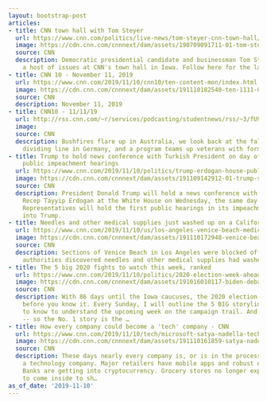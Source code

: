 ```yaml
---
layout: bootstrap-post
articles:
- title: CNN town hall with Tom Steyer
  url: https://www.cnn.com/politics/live-news/tom-steyer-cnn-town-hall/index.html
  image: https://cdn.cnn.com/cnnnext/dam/assets/190709091711-01-tom-steyer-file-01292018-super-tease.jpg
  source: CNN
  description: Democratic presidential candidate and businessman Tom Steyer will address
    a host of issues at CNN's town hall in Iowa. Follow here for the latest.
- title: CNN 10 - November 11, 2019
  url: https://www.cnn.com/2019/11/10/cnn10/ten-content-mon/index.html
  image: https://cdn.cnn.com/cnnnext/dam/assets/191110182540-ten-1111-00021411-super-tease.jpg
  source: CNN
  description: November 11, 2019
- title: CNN10 - 11/11/19
  url: http://rss.cnn.com/~r/services/podcasting/studentnews/rss/~3/fU9b9_0p-G0/ten-1111.cnn_2878649_ios_1240.mp4
  image: 
  source: CNN
  description: Bushfires flare up in Australia, we look back at the fall of an infamous
    dividing line in Germany, and a program teams up veterans with former pro athletes.
- title: Trump to hold news conference with Turkish President on day of House's first
    public impeachment hearings
  url: https://www.cnn.com/2019/11/10/politics/trump-erdogan-house-public-impeachment-hearing/index.html
  image: https://cdn.cnn.com/cnnnext/dam/assets/191109142912-01-trump-south-lawn-1109-super-tease.jpg
  source: CNN
  description: President Donald Trump will hold a news conference with Turkish President
    Recep Tayyip Erdogan at the White House on Wednesday, the same day the House of
    Representatives will hold the first public hearings in its impeachment inquiry
    into Trump.
- title: Needles and other medical supplies just washed up on a California beach
  url: https://www.cnn.com/2019/11/10/us/los-angeles-venice-beach-medical-supplies-trnd/index.html
  image: https://cdn.cnn.com/cnnnext/dam/assets/191110172948-venice-beach-medical-supplies-2-super-tease.jpg
  source: CNN
  description: Sections of Venice Beach in Los Angeles were blocked off Sunday after
    authorities discovered needles and other medical supplies had washed up on shore.
- title: The 5 big 2020 fights to watch this week, ranked
  url: https://www.cnn.com/2019/11/10/politics/2020-election-week-ahead/index.html
  image: https://cdn.cnn.com/cnnnext/dam/assets/191016010117-biden-debate-opinion-super-tease.jpg
  source: CNN
  description: With 86 days until the Iowa caucuses, the 2020 election will be here
    before you know it. Every Sunday, I will outline the 5 BIG storylines you need
    to know to understand the upcoming week on the campaign trail. And they're ranked
    -- so the No. 1 story is the …
- title: How every company could become a 'tech' company - CNN
  url: https://www.cnn.com/2019/11/10/tech/microsoft-satya-nadella-tech-transformation/index.html
  image: https://cdn.cnn.com/cnnnext/dam/assets/191110161859-satya-nadella-microsoft-1110-super-tease.jpg
  source: CNN
  description: These days nearly every company is, or is in the process of becoming,
    a technology company. Major retailers have mobile apps and robust e-commerce platforms.
    Banks are getting into cryptocurrency. Grocery stores no longer expect customers
    to come inside to sh…
as_of_date: '2019-11-10'
---
```


